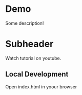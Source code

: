 # Demo

Some description!

# Subheader 

Watch tutorial on youtube.

## Local Development

Open index.html in yoour browser